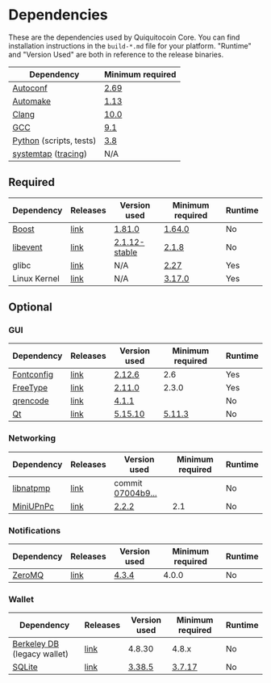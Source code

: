 # Dependencies

These are the dependencies used by Quiquitocoin Core.
You can find installation instructions in the `build-*.md` file for your platform.
"Runtime" and "Version Used" are both in reference to the release binaries.

| Dependency | Minimum required |
| --- | --- |
| [Autoconf](https://www.gnu.org/software/autoconf/) | [2.69](https://github.com/quiquitocoin/quiquitocoin/pull/17769) |
| [Automake](https://www.gnu.org/software/automake/) | [1.13](https://github.com/quiquitocoin/quiquitocoin/pull/18290) |
| [Clang](https://clang.llvm.org) | [10.0](https://github.com/quiquitocoin/quiquitocoin/pull/27682) |
| [GCC](https://gcc.gnu.org) | [9.1](https://github.com/quiquitocoin/quiquitocoin/pull/27662) |
| [Python](https://www.python.org) (scripts, tests) | [3.8](https://github.com/quiquitocoin/quiquitocoin/pull/27483) |
| [systemtap](https://sourceware.org/systemtap/) ([tracing](tracing.md))| N/A |

## Required

| Dependency | Releases | Version used | Minimum required | Runtime |
| --- | --- | --- | --- | --- |
| [Boost](../depends/packages/boost.mk) | [link](https://www.boost.org/users/download/) | [1.81.0](https://github.com/quiquitocoin/quiquitocoin/pull/26557) | [1.64.0](https://github.com/quiquitocoin/quiquitocoin/pull/22320) | No |
| [libevent](../depends/packages/libevent.mk) | [link](https://github.com/libevent/libevent/releases) | [2.1.12-stable](https://github.com/quiquitocoin/quiquitocoin/pull/21991) | [2.1.8](https://github.com/quiquitocoin/quiquitocoin/pull/24681) | No |
| glibc | [link](https://www.gnu.org/software/libc/) | N/A | [2.27](https://github.com/quiquitocoin/quiquitocoin/pull/27029) | Yes |
| Linux Kernel | [link](https://www.kernel.org/) | N/A | [3.17.0](https://github.com/quiquitocoin/quiquitocoin/pull/27699) | Yes |

## Optional

### GUI
| Dependency | Releases | Version used | Minimum required | Runtime |
| --- | --- | --- | --- | --- |
| [Fontconfig](../depends/packages/fontconfig.mk) | [link](https://www.freedesktop.org/wiki/Software/fontconfig/) | [2.12.6](https://github.com/quiquitocoin/quiquitocoin/pull/23495) | 2.6 | Yes |
| [FreeType](../depends/packages/freetype.mk) | [link](https://freetype.org) | [2.11.0](https://github.com/quiquitocoin/quiquitocoin/commit/01544dd78ccc0b0474571da854e27adef97137fb) | 2.3.0 | Yes |
| [qrencode](../depends/packages/qrencode.mk) | [link](https://fukuchi.org/works/qrencode/) | [4.1.1](https://github.com/quiquitocoin/quiquitocoin/pull/27312) | | No |
| [Qt](../depends/packages/qt.mk) | [link](https://download.qt.io/official_releases/qt/) | [5.15.10](https://github.com/quiquitocoin/quiquitocoin/pull/28561) | [5.11.3](https://github.com/quiquitocoin/quiquitocoin/pull/24132) | No |

### Networking
| Dependency | Releases | Version used | Minimum required | Runtime |
| --- | --- | --- | --- | --- |
| [libnatpmp](../depends/packages/libnatpmp.mk) | [link](https://github.com/miniupnp/libnatpmp/) | commit [07004b9...](https://github.com/quiquitocoin/quiquitocoin/pull/25917) | | No |
| [MiniUPnPc](../depends/packages/miniupnpc.mk) | [link](https://miniupnp.tuxfamily.org/) | [2.2.2](https://github.com/quiquitocoin/quiquitocoin/pull/20421) | 2.1 | No |

### Notifications
| Dependency | Releases | Version used | Minimum required | Runtime |
| --- | --- | --- | --- | --- |
| [ZeroMQ](../depends/packages/zeromq.mk) | [link](https://github.com/zeromq/libzmq/releases) | [4.3.4](https://github.com/quiquitocoin/quiquitocoin/pull/23956) | 4.0.0 | No |

### Wallet
| Dependency | Releases | Version used | Minimum required | Runtime |
| --- | --- | --- | --- | --- |
| [Berkeley DB](../depends/packages/bdb.mk) (legacy wallet) | [link](https://www.oracle.com/technetwork/database/database-technologies/berkeleydb/downloads/index.html) | 4.8.30 | 4.8.x | No |
| [SQLite](../depends/packages/sqlite.mk) | [link](https://sqlite.org) | [3.38.5](https://github.com/quiquitocoin/quiquitocoin/pull/25378) | [3.7.17](https://github.com/quiquitocoin/quiquitocoin/pull/19077) | No |
